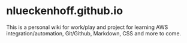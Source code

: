 # nlueckenhoff.github.io
This is a personal wiki for work/play and project for learning AWS integration/automation, Git/Github, Markdown, CSS and more to come.
